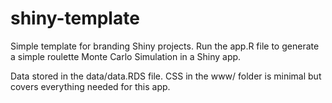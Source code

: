 # shiny-template

Simple template for branding Shiny projects. Run the app.R file to generate a simple roulette Monte Carlo Simulation in a Shiny app.

Data stored in the data/data.RDS file. CSS in the www/ folder is minimal but covers everything needed for this app. 